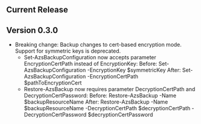 ﻿<!--
    Please leave this section at the top of the change log.

    Changes for the current release should go under the section titled "Current Release", and should adhere to the following format:

    ## Current Release
    * Overview of change #1
        - Additional information about change #1
    * Overview of change #2
        - Additional information about change #2
        - Additional information about change #2
    * Overview of change #3
    * Overview of change #4
        - Additional information about change #4

    ## YYYY.MM.DD - Version X.Y.Z (Previous Release)
    * Overview of change #1
        - Additional information about change #1
-->
## Current Release

## Version 0.3.0
* Breaking change: Backup changes to cert-based encryption mode. Support for symmetric keys is deprecated.
    * Set-AzsBackupConfiguration now accepts parameter EncryptionCertPath instead of EncryptionKey:
        Before: Set-AzsBackupConfiguration -EncryptionKey $symmetricKey
        After: Set-AzsBackupConfiguration -EncryptionCertPath $pathToEncryptionCert
    * Restore-AzsBackup now requires parameter DecryptionCertPath and DecryptionCertPassword:
        Before: Restore-AzsBackup -Name $backupResourceName
        After: Restore-AzsBackup -Name $backupResourceName -DecryptionCertPath $decryptionCertPath -DecryptionCertPassword $decryptionCertPassword
